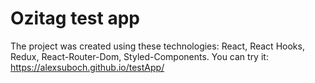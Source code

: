 # Ozitag test app
The project was created using these technologies:
React, React Hooks, Redux, React-Router-Dom, Styled-Components.
You can try it: https://alexsuboch.github.io/testApp/
